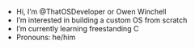 - Hi, I’m @ThatOSDeveloper or Owen Winchell
- I’m interested in building a custom OS from scratch
- I’m currently learning freestanding C
- Pronouns: he/him
